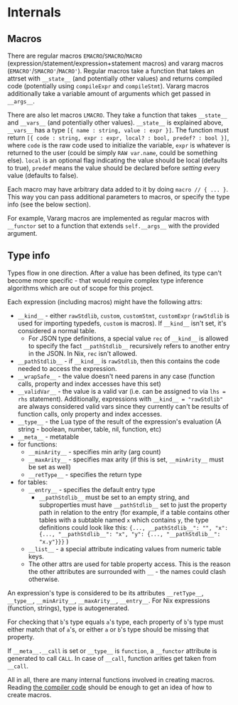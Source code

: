 # Internals

## Macros

There are regular macros `EMACRO`/`SMACRO`/`MACRO`
(expression/statement/expression+statement macros) and vararg macros
(`EMACRO'`/`SMACRO'`/`MACRO'`). Regular macros take a function that
takes an attrset with `__state__` (and potentially other values) and
returns compiled code (potentially using `compileExpr` and
`compileStmt`). Vararg macros additionally take a variable amount of
arguments which get passed in `__args__`.

There are also let macros `LMACRO`. They take a function that takes
`__state__` and `__vars__` (and potentially other values). `__state__`
is explained above, `__vars__` has a type `[{ name : string, value :
expr }]`. The function must return `[{ code : string, expr : expr,
local? : bool, predef? : bool }]`, where `code` is the raw code used to
initialize the variable, `expr` is whatever is returned to the user
(could be simply `RAW var.name`, could be something else). `local` is an
optional flag indicating the value should be local (defaults to true),
`predef` means the value should be declared before *setting* every value
(defaults to false).

Each macro may have arbitrary data added to it by doing
`macro // { ... }`. This way you can pass additional parameters to
macros, or specify the type info (see the below section).

For example, Vararg macros are implemented as regular macros with
`__functor` set to a function that extends `self.__args__` with the
provided argument.

## Type info

Types flow in one direction. After a value has been defined, its type
can't become more specific - that would require complex type inference
algorithms which are out of scope for this project.

Each expression (including macros) might have the following attrs:
- `__kind__` - either `rawStdlib`, `custom`, `customStmt`, `customExpr`
  (`rawStdlib` is used for importing typedefs, `custom` is macros). If
  `__kind__` isn't set, it's considered a normal table.
  - For JSON type definitions, a special value `rec` of `__kind__` is
    allowed to specify the fact `__pathStdlib__` recursively refers to
    another entry in the JSON. In Nix, `rec` isn't allowed.
- `__pathStdlib__` - if `__kind__` is `rawStdlib`, then this contains
  the code needed to access the expression.
- `__wrapSafe__` - the value doesn't need parens in any case (function
  calls, property and index accesses have this set)
- `__validVar__` - the value is a valid var (i.e. can be assigned to via
  `lhs = rhs` statement). Additionally, expressions with
  `__kind__ = "rawStdlib"` are always considered valid vars since they
  currently can't be results of function calls, only property and index
  accesses.
- `__type__` - the Lua type of the result of the expression's evaluation
  (A string - boolean, number, table, nil, function, etc)
- `__meta__` - metatable
- for functions:
  - `__minArity__` - specifies min arity (arg count)
  - `__maxArity__` - specifies max arity (if this is set,
    `__minArity__` must be set as well)
  - `__retType__` - specifies the return type
- for tables:
  - `__entry__` - specifies the default entry type
    - `__pathStdlib__` must be set to an empty string, and subproperties
      must have `__pathStdlib__` set to just the property path in
      relation to the entry (for example, if a table contains other
      tables with a subtable named `x` which contains `y`, the type
      definitions could look like this: `{..., __pathStdlib__": "", "x":
      {..., "__pathStdlib__": "x", "y": {..., "__pathStdlib__":
      "x.y"}}}` )
  - `__list__` - a special attribute indicating values from numeric
    table keys.
  - The other attrs are used for table property access. This is the
    reason the other attributes are surrounded with `__` - the names
    could clash otherwise.

An expression's type is considered to be its attributes `__retType__`,
`__type__`, `__minArity__`, `__maxArity__`, `__entry__`. For Nix
expressions (function, strings), type is autogenerated.

For checking that `b`'s type equals `a`'s type, each property of
`b`'s type must either match that of `a`'s, or either `a` or `b`'s type
should be missing that property.

If `__meta__.__call` is set or `__type__` is `function`, a `__functor`
attribute is generated to call `CALL`. In case of `__call`, function
arities get taken from `__call`.

All in all, there are many internal functions involved in creating
macros. Reading [the compiler code](./default.nix) should be enough to
get an idea of how to create macros.

